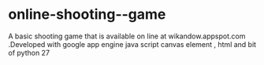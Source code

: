 online-shooting--game
=====================

A basic shooting game that is available on line at wikandow.appspot.com .Developed with google app engine java script canvas element , html and bit  of python 27
